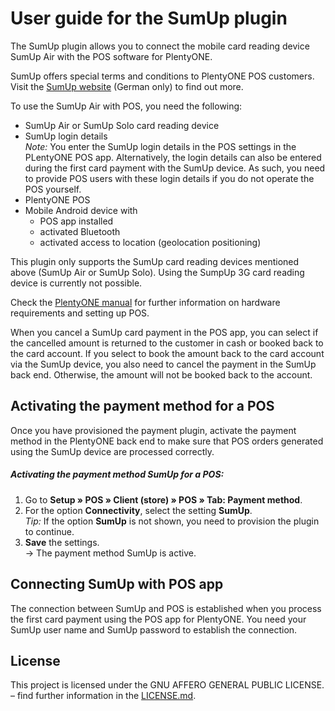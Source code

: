 # User guide for the SumUp plugin

The SumUp plugin allows you to connect the mobile card reading device SumUp Air with the POS software for PlentyONE.

<div class="alert alert-success" role="alert">
    SumUp offers special terms and conditions to PlentyONE POS customers. Visit the <a href="https://sumup.de/plentypos/" target="_blank">SumUp website</a> (German only) to find out more.
</div>

To use the SumUp Air with POS, you need the following:

* SumUp Air or SumUp Solo card reading device
* SumUp login details<br />
*_Note:_* You enter the SumUp login details in the POS settings in the PLentyONE POS app. Alternatively, the login details can also be entered during the first card payment with the SumUp device. As such, you need to provide POS users with these login details if you do not operate the POS yourself.
* PlentyONE POS
* Mobile Android device with
    * POS app installed
    * activated Bluetooth
    * activated access to location (geolocation positioning)

<div class="alert alert-warning" role="alert">
    This plugin only supports the SumUp card reading devices mentioned above (SumUp Air or SumUp Solo). Using the SumpUp 3G card reading device is currently not possible.
</div>

Check the [PlentyONE manual](https://knowledge.plentymarkets.com/en-gb/manual/main/pos/integrating-plentymarkets-pos.html#10) for further information on hardware requirements and setting up POS.

<div class="alert alert-warning" role="alert">
    When you cancel a SumUp card payment in the POS app, you can select if the cancelled amount is returned to the customer in cash or booked back to the card account. If you select to book the amount back to the card account via the SumUp device, you also need to cancel the payment in the SumUp back end. Otherwise, the amount will not be booked back to the account.
</div>

<div class="container-toc"></div>

## Activating the payment method for a POS

Once you have provisioned the payment plugin, activate the payment method in the PlentyONE back end to make sure that POS orders generated using the SumUp device are processed correctly.

##### Activating the payment method SumUp for a POS:

1. Go to **Setup » POS » Client (store) » POS » Tab: Payment method**.
2. For the option **Connectivity**, select the setting **SumUp**. <br />
    *_Tip:_* If the option **SumUp** is not shown, you need to provision the plugin to continue.
3. **Save** the settings. <br />
→ The payment method SumUp is active.

## Connecting SumUp with POS app

The connection between SumUp and POS is established when you process the first card payment using the POS app for PlentyONE. You need your SumUp user name and SumUp password to establish the connection.

## License

This project is licensed under the GNU AFFERO GENERAL PUBLIC LICENSE. – find further information in the [LICENSE.md](https://github.com/plentymarkets/plugin-etsy/blob/master/LICENSE.md).
